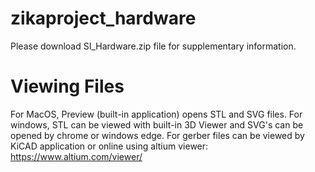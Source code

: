 # zikaproject_hardware
Please download SI_Hardware.zip file for supplementary information.


# Viewing Files
For MacOS, Preview (built-in application) opens STL and SVG files. For windows, STL can be viewed with built-in 3D Viewer and SVG's can be opened by chrome or windows edge. For gerber files can be viewed by KiCAD application or online using altium viewer: https://www.altium.com/viewer/
